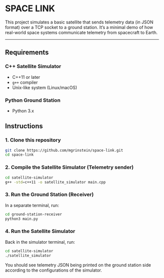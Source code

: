 # SPACE LINK

This project simulates a basic satellite that sends telemetry data (in JSON format) over a TCP socket to a ground station. It’s a minimal demo of how real-world space systems communicate telemetry from spacecraft to Earth.

---
## Requirements

### C++ Satellite Simulator
- C++11 or later
- `g++` compiler
- Unix-like system (Linux/macOS)

### Python Ground Station
- Python 3.x

## Instructions

### 1. Clone this repository
```bash
git clone https://github.com/mgrinstein/space-link.git
cd space-link
```

### 2. Compile the Satellite Simulator (Telemetry sender)

```bash
cd satellite-simulator
g++ -std=c++11 -o satellite_simulator main.cpp
```

### 3. Run the Ground Station (Receiver)
In a separate terminal, run:
```bash
cd ground-station-receiver
python3 main.py
```

### 4. Run the Satellite Simulator
Back in the simulator terminal, run:
```bash
cd satellite-simulator
./satellite_simulator
```
You should see telemetry JSON being printed on the ground station side according to the configurations of the simulator.